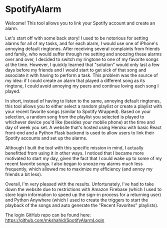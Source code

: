 # SpotifyAlarm
Welcome! This tool allows you to link your Spotify account and create an alarm. 

Let's start off with some back story! I used to be notorious for setting alarms for all of my tasks, and for each alarm, I would use one of iPhone's annoying default ringtones. After receiving several complaints from friends and family, who would suffer through me setting and snoozing these alarms over and over, I decided to switch my ringtone to one of my favorite songs at the time. However, I quickly learned that "solution" would only last a few days before my friends and I would start to get sick of that song and associate it with having to perform a task. This problem was the source of my idea: if I could create an alarm that played a different song as its ringtone, I could avoid annoying my peers and continue loving each song I played.

In short, instead of having to listen to the same, annoying default ringtones, this tool allows you to either select a random playlist or create a playlist with your recent favorite songs (similar to Spotify Wrapped). Based on your selection, a random song from the playlist you selected is played to whichever device you'd like (besides your mobile phone) at the time and day of week you set. A website that's hosted using Heroku with basic React front-end and a Python Flask backend is used to allow users to link their Spotify accounts and set up the alarms. 

Although I built the tool with this specific mission in mind, I actually benefitted from using it in other ways. I noticed that I became more motivated to start my day, given the fact that I could wake up to some of my recent favorite songs. I also began to snooze my alarms much less frequently, which allowed me to maximize my efficiency (and annoy my friends a bit less).

Overall, I'm very pleased with the results. Unfortunately, I've had to take down the website due to restrictions with Amazon Firebase (which I used to store login information to speed up the sign-in process for a returning user) and Python Anywhere (which I used to create the triggers to start the playback of the songs and auto generate the "Recent Favorites" playlists).

The login GitHub repo can be found here: https://github.com/mkshahid/SpotifyAlarmLogin
